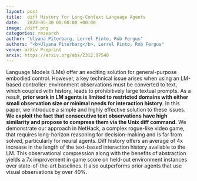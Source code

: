 ```yaml
---
layout: post
title:  diff History for Long-Context Language Agents
date:   2023-05-30 00:00:00 +00:00
image: /diff.png
categories: research
author: "Ulyana Piterbarg, Lerrel Pinto, Rob Fergus"
authors: "<b>Ulyana Piterbarg</b>, Lerrel Pinto, Rob Fergus"
venue: arXiv Preprint
arxiv: https://arxiv.org/abs/2312.07540
---
```

Language Models (LMs) offer an exciting solution for general-purpose embodied control. However, a key technical issue arises when using an LM-based controller: environment observations must be converted to text, which coupled with history, leads to prohibitively large textual prompts. As a result, <b>prior work in LM agents is limited to restricted domains with either small observation size or minimal needs for interaction history</b>. In this paper, we introduce a simple and highly effective solution to these issues. <b>We exploit the fact that consecutive text observations have high similarity and propose to compress them via the Unix diff command.</b> We demonstrate our approach in NetHack, a complex rogue-like video game, that requires long-horizon reasoning for decision-making and is far from solved, particularly for neural agents. Diff history offers an average of 4x increase in the length of the text-based interaction history available to the LM. This observational compression along with the benefits of abstraction yields a 7x improvement in game score on held-out environment instances over state-of-the-art baselines. It also outperforms prior agents that use visual observations by over 40%.